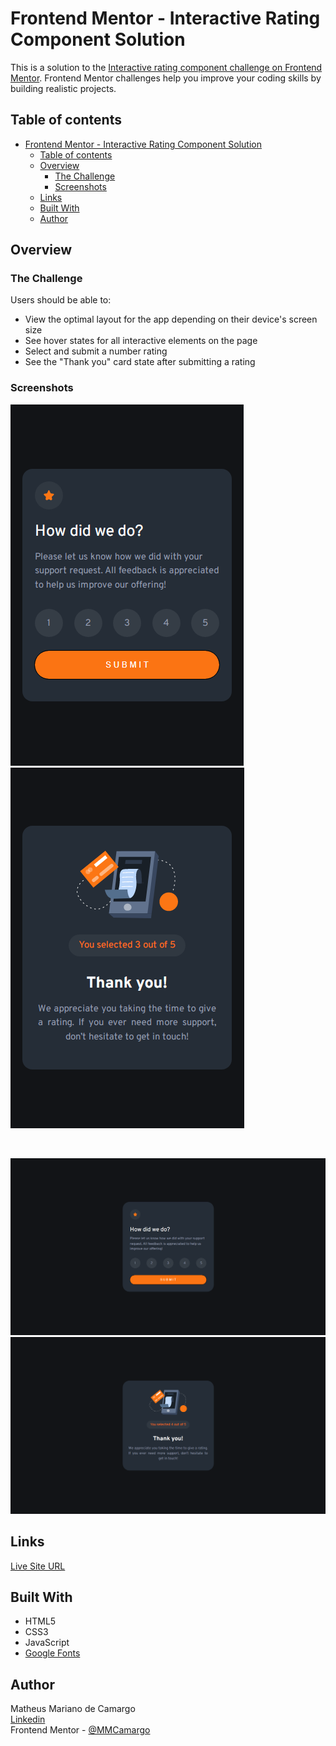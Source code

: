 # Frontend Mentor - Interactive Rating Component Solution

This is a solution to the [Interactive rating component challenge on Frontend Mentor](https://www.frontendmentor.io/challenges/interactive-rating-component-koxpeBUmI). Frontend Mentor challenges help you improve your coding skills by building realistic projects.

## Table of contents

-   [Frontend Mentor - Interactive Rating Component Solution](#frontend-mentor---interactive-rating-component-solution)
    -   [Table of contents](#table-of-contents)
    -   [Overview](#overview)
        -   [The Challenge](#the-challenge)
        -   [Screenshots](#screenshots)
    -   [Links](#links)
    -   [Built With](#built-with)
    -   [Author](#author)

## Overview

### The Challenge

Users should be able to:

-   View the optimal layout for the app depending on their device's screen size
-   See hover states for all interactive elements on the page
-   Select and submit a number rating
-   See the "Thank you" card state after submitting a rating

### Screenshots

![Mobile-1](./public/assets/images/mobile-page-1.png)
![Mobile-2](./public/assets/images/mobile-page-2.png)

<br>

![Desktop-1](./public/assets/images/desktop-page-1.png)
![Desktop-2](./public/assets/images/desktop-page-2.png)

## Links

[Live Site URL](https://mmc-interactive-rating-component-vercel.app)

## Built With

-   HTML5
-   CSS3
-   JavaScript
-   [Google Fonts](https://fonts.google.com/)

## Author

Matheus Mariano de Camargo <br>
[Linkedin](https://www.linkedin.com/in/matheus-mariano-de-camargo-667488244/) <br>
Frontend Mentor - [@MMCamargo](https://www.frontendmentor.io/profile/MMCamargo)
